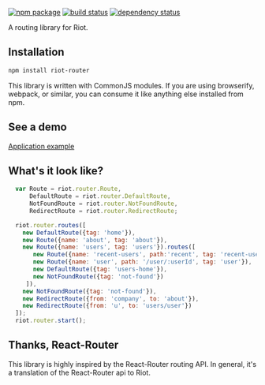 [![npm package](https://img.shields.io/npm/v/riot-router.svg?style=flat-square)](https://www.npmjs.org/package/riot-router)
[![build status](https://img.shields.io/travis/gabrielmoreira/riot-router/master.svg?style=flat-square)](https://travis-ci.org/gabrielmoreira/riot-router)
[![dependency status](https://img.shields.io/david/gabrielmoreira/riot-router.svg?style=flat-square)](https://david-dm.org/gabrielmoreira/riot-router)

A routing library for Riot.

Installation
------------

```sh
npm install riot-router
```

This library is written with CommonJS modules. If you are using
browserify, webpack, or similar, you can consume it like anything else
installed from npm.

See a demo
-------------

[Application example](http://gabrielmoreira.github.io/riot-router/examples/example-01.html)

What's it look like?
--------------------

```js
  var Route = riot.router.Route, 
      DefaultRoute = riot.router.DefaultRoute, 
      NotFoundRoute = riot.router.NotFoundRoute, 
      RedirectRoute = riot.router.RedirectRoute;

  riot.router.routes([
    new DefaultRoute({tag: 'home'}),
    new Route({name: 'about', tag: 'about'}),
    new Route({name: 'users', tag: 'users'}).routes([
       new Route({name: 'recent-users', path:'recent', tag: 'recent-users'}),
       new Route({name: 'user', path: '/user/:userId', tag: 'user'}),
       new DefaultRoute({tag: 'users-home'}),
       new NotFoundRoute({tag: 'not-found'})
     ]),
    new NotFoundRoute({tag: 'not-found'}),
    new RedirectRoute({from: 'company', to: 'about'}),
    new RedirectRoute({from: 'u', to: 'users/user'})
  ]);
  riot.router.start();
```

Thanks, React-Router
--------------------

This library is highly inspired by the React-Router routing API. In general,
it's a translation of the React-Router api to Riot.
